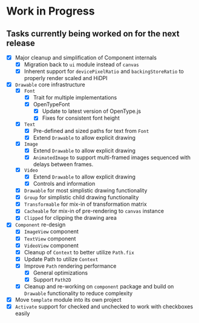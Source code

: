 # Work in Progress
## Tasks currently being worked on for the next release

* [X] Major cleanup and simplification of Component internals
    * [X] Migration back to `ui` module instead of `canvas`
    * [X] Inherent support for `devicePixelRatio` and `backingStoreRatio` to properly render scaled and HiDPI
* [X] `Drawable` core infrastructure
    * [X] `Font`
        * [X] Trait for multiple implementations
        * [X] OpenTypeFont
          * [X] Update to latest version of OpenType.js
          * [X] Fixes for consistent font height
    * [X] `Text`
        * [X] Pre-defined and sized paths for text from `Font`
        * [X] Extend `Drawable` to allow explicit drawing
    * [X] `Image`
        * [X] Extend `Drawable` to allow explicit drawing
        * [X] `AnimatedImage` to support multi-framed images sequenced with delays between frames.
    * [X] `Video`
        * [X] Extend `Drawable` to allow explicit drawing
        * [X] Controls and information
    * [X] `Drawable` for most simplistic drawing functionality
    * [X] `Group` for simplistic child drawing functionality
    * [X] `Transformable` for mix-in of transformation matrix
    * [X] `Cacheable` for mix-in of pre-rendering to `canvas` instance
    * [X] `Clipped` for clipping the drawing area
* [X] `Component` re-design
    * [X] `ImageView` component
    * [X] `TextView` component
    * [X] `VideoView` component
    * [X] Cleanup of `Context` to better utilize `Path.fix`
    * [X] Update Path to utilize `Context`
    * [X] Improve `Path` rendering performance
        * [X] General optimizations
        * [X] Support `Path2D`
    * [X] Cleanup and re-working on `component` package and build on `Drawable` functionality to reduce complexity
* [X] Move `template` module into its own project
* [X] `Activate` support for checked and unchecked to work with checkboxes easily